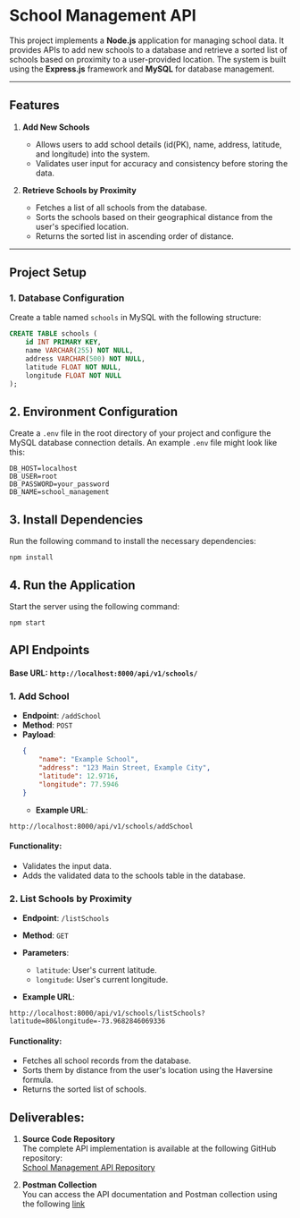 # School Management API

This project implements a **Node.js** application for managing school data. It provides APIs to add new schools to a database and retrieve a sorted list of schools based on proximity to a user-provided location. The system is built using the **Express.js** framework and **MySQL** for database management.

---

## Features

1. **Add New Schools**  
   - Allows users to add school details (id(PK), name, address, latitude, and longitude) into the system.
   - Validates user input for accuracy and consistency before storing the data.

2. **Retrieve Schools by Proximity**  
   - Fetches a list of all schools from the database.  
   - Sorts the schools based on their geographical distance from the user's specified location.  
   - Returns the sorted list in ascending order of distance.

---

## Project Setup

### 1. **Database Configuration**  
Create a table named `schools` in MySQL with the following structure:

```sql
CREATE TABLE schools (
    id INT PRIMARY KEY,
    name VARCHAR(255) NOT NULL,
    address VARCHAR(500) NOT NULL,
    latitude FLOAT NOT NULL,
    longitude FLOAT NOT NULL
);
```
## 2. Environment Configuration

Create a `.env` file in the root directory of your project and configure the MySQL database connection details. An example `.env` file might look like this:

```plaintext
DB_HOST=localhost
DB_USER=root
DB_PASSWORD=your_password
DB_NAME=school_management
```
## 3. Install Dependencies
Run the following command to install the necessary dependencies:
```plaintext
npm install
```

## 4. Run the Application
Start the server using the following command:
```plaintext
npm start
```

## API Endpoints
#### Base URL: `http://localhost:8000/api/v1/schools/`
### 1. Add School

- **Endpoint**: `/addSchool`
- **Method**: `POST`
- **Payload**:
  ```json
  {
      "name": "Example School",
      "address": "123 Main Street, Example City",
      "latitude": 12.9716,
      "longitude": 77.5946
  }
  ```
  - **Example URL**:
 ```plaintext
 http://localhost:8000/api/v1/schools/addSchool
```
#### Functionality:
- Validates the input data.
- Adds the validated data to the schools table in the database.

### 2. List Schools by Proximity

- **Endpoint**: `/listSchools`
- **Method**: `GET`

- **Parameters**:
  - `latitude`: User's current latitude.
  - `longitude`: User's current longitude.

- **Example URL**:
 ```plaintext
 http://localhost:8000/api/v1/schools/listSchools?latitude=80&longitude=-73.9682846069336
```

#### Functionality:
  - Fetches all school records from the database.
  - Sorts them by distance from the user's location using the Haversine formula.
  - Returns the sorted list of schools.

## Deliverables:

1. **Source Code Repository**  
   The complete API implementation is available at the following GitHub repository:  
   [School Management API Repository](https://github.com/Sharanumesta/school-management-api-nodejs-mysql)

2. **Postman Collection**  
   You can access the API documentation and Postman collection using the following [link](https://alone7-8517.postman.co/workspace/Alone-Workspace~e9c75852-334e-4411-a7fd-4319c6f95992/request/25239808-a9cb411d-c166-419f-b351-ed6a1b28f6ef?action=share&creator=25239808&ctx=documentation&active-environment=25239808-41befb3b-c5be-497e-b613-5a5036789c94)

